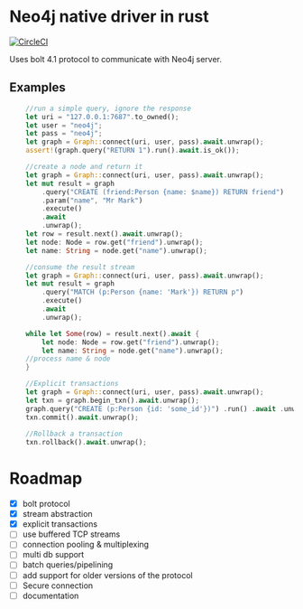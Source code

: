 
# Neo4j native driver in rust
[![CircleCI](https://circleci.com/gh/yehohanan7/neo4rs.svg?style=shield)](https://circleci.com/gh/yehohanan7/neo4rs)

Uses bolt 4.1 protocol to communicate with Neo4j server.


## Examples


```rust
    //run a simple query, ignore the response
    let uri = "127.0.0.1:7687".to_owned();
    let user = "neo4j";
    let pass = "neo4j";
    let graph = Graph::connect(uri, user, pass).await.unwrap();
    assert!(graph.query("RETURN 1").run().await.is_ok());
```

```rust
    //create a node and return it
    let graph = Graph::connect(uri, user, pass).await.unwrap();
    let mut result = graph
        .query("CREATE (friend:Person {name: $name}) RETURN friend")
        .param("name", "Mr Mark")
        .execute()
        .await
        .unwrap();
    let row = result.next().await.unwrap();
    let node: Node = row.get("friend").unwrap();
    let name: String = node.get("name").unwrap();
```

```rust
    //consume the result stream
    let graph = Graph::connect(uri, user, pass).await.unwrap();
    let mut result = graph
        .query("MATCH (p:Person {name: 'Mark'}) RETURN p")
        .execute()
        .await
        .unwrap();

    while let Some(row) = result.next().await {
        let node: Node = row.get("friend").unwrap();
        let name: String = node.get("name").unwrap();
	//process name & node
    }
```


```rust
    //Explicit transactions
    let graph = Graph::connect(uri, user, pass).await.unwrap();
    let txn = graph.begin_txn().await.unwrap();
    graph.query("CREATE (p:Person {id: 'some_id'})") .run() .await .unwrap();
    txn.commit().await.unwrap();
    
    //Rollback a transaction
    txn.rollback().await.unwrap();
```

# Roadmap
- [x] bolt protocol
- [x] stream abstraction
- [x] explicit transactions
- [ ] use buffered TCP streams
- [ ] connection pooling & multiplexing
- [ ] multi db support
- [ ] batch queries/pipelining
- [ ] add support for older versions of the protocol
- [ ] Secure connection
- [ ] documentation
